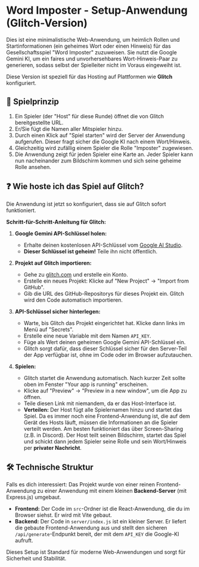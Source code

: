 # Word Imposter - Setup-Anwendung (Glitch-Version)

Dies ist eine minimalistische Web-Anwendung, um heimlich Rollen und Startinformationen (ein geheimes Wort oder einen Hinweis) für das Gesellschaftsspiel "Word Imposter" zuzuweisen. Sie nutzt die Google Gemini KI, um ein faires und unvorhersehbares Wort-Hinweis-Paar zu generieren, sodass selbst der Spielleiter nicht im Voraus eingeweiht ist.

Diese Version ist speziell für das Hosting auf Plattformen wie **Glitch** konfiguriert.

## 🚀 Spielprinzip

1.  Ein Spieler (der "Host" für diese Runde) öffnet die von Glitch bereitgestellte URL.
2.  Er/Sie fügt die Namen aller Mitspieler hinzu.
3.  Durch einen Klick auf "Spiel starten" wird der Server der Anwendung aufgerufen. Dieser fragt sicher die Google KI nach einem Wort/Hinweis.
4.  Gleichzeitig wird zufällig einem Spieler die Rolle "Imposter" zugewiesen.
5.  Die Anwendung zeigt für jeden Spieler eine Karte an. Jeder Spieler kann nun nacheinander zum Bildschirm kommen und sich seine geheime Rolle ansehen.

## ❓ Wie hoste ich das Spiel auf Glitch?

Die Anwendung ist jetzt so konfiguriert, dass sie auf Glitch sofort funktioniert.

**Schritt-für-Schritt-Anleitung für Glitch:**

1.  **Google Gemini API-Schlüssel holen:**
    *   Erhalte deinen kostenlosen API-Schlüssel vom [Google AI Studio](https://aistudio.google.com/app/apikey).
    *   **Dieser Schlüssel ist geheim!** Teile ihn nicht öffentlich.

2.  **Projekt auf Glitch importieren:**
    *   Gehe zu [glitch.com](https://glitch.com/) und erstelle ein Konto.
    *   Erstelle ein neues Projekt: Klicke auf "New Project" -> "Import from GitHub".
    *   Gib die URL des GitHub-Repositorys für dieses Projekt ein. Glitch wird den Code automatisch importieren.

3.  **API-Schlüssel sicher hinterlegen:**
    *   Warte, bis Glitch das Projekt eingerichtet hat. Klicke dann links im Menü auf "Secrets".
    *   Erstelle eine neue Variable mit dem Namen `API_KEY`.
    *   Füge als Wert deinen geheimen Google Gemini API-Schlüssel ein.
    *   Glitch sorgt dafür, dass dieser Schlüssel sicher für den Server-Teil der App verfügbar ist, ohne im Code oder im Browser aufzutauchen.

4.  **Spielen:**
    *   Glitch startet die Anwendung automatisch. Nach kurzer Zeit sollte oben im Fenster "Your app is running" erscheinen.
    *   Klicke auf "Preview" -> "Preview in a new window", um die App zu öffnen.
    *   Teile diesen Link mit niemandem, da er das Host-Interface ist.
    *   **Verteilen:** Der Host fügt alle Spielernamen hinzu und startet das Spiel. Da es immer noch eine Frontend-Anwendung ist, die auf dem Gerät des Hosts läuft, müssen die Informationen an die Spieler verteilt werden. Am besten funktioniert das über Screen-Sharing (z.B. in Discord). Der Host teilt seinen Bildschirm, startet das Spiel und schickt dann jedem Spieler seine Rolle und sein Wort/Hinweis per **privater Nachricht**.

## 🛠️ Technische Struktur

Falls es dich interessiert: Das Projekt wurde von einer reinen Frontend-Anwendung zu einer Anwendung mit einem kleinen **Backend-Server** (mit Express.js) umgebaut.

*   **Frontend:** Der Code im `src`-Ordner ist die React-Anwendung, die du im Browser siehst. Er wird mit Vite gebaut.
*   **Backend:** Der Code in `server/index.js` ist ein kleiner Server. Er liefert die gebaute Frontend-Anwendung aus und stellt den sicheren `/api/generate`-Endpunkt bereit, der mit dem `API_KEY` die Google-KI aufruft.

Dieses Setup ist Standard für moderne Web-Anwendungen und sorgt für Sicherheit und Stabilität.
